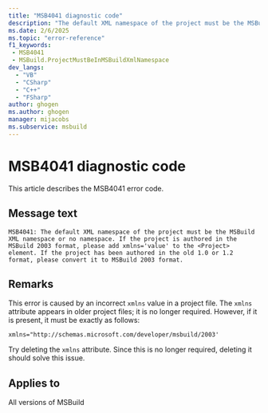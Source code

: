 ```yaml
---
title: "MSB4041 diagnostic code"
description: "The default XML namespace of the project must be the MSBuild XML namespace or no namespace. If the project is authored in the MSBuild 2003 format, please add xmlns='value' to the <Project> element. If the project has been authored in the old 1.0 or 1.2 format, please convert it to MSBuild 2003 format."
ms.date: 2/6/2025
ms.topic: "error-reference"
f1_keywords:
 - MSB4041
 - MSBuild.ProjectMustBeInMSBuildXmlNamespace
dev_langs:
  - "VB"
  - "CSharp"
  - "C++"
  - "FSharp"
author: ghogen
ms.author: ghogen
manager: mijacobs
ms.subservice: msbuild
---
```


# MSB4041 diagnostic code

<!-- :::ErrorDefinitionDescription::: -->
<!-- :::editable-content name="introDescription"::: -->
This article describes the MSB4041 error code.
<!-- :::editable-content-end::: -->

## Message text

```output
MSB4041: The default XML namespace of the project must be the MSBuild XML namespace or no namespace. If the project is authored in the MSBuild 2003 format, please add xmlns='value' to the <Project> element. If the project has been authored in the old 1.0 or 1.2 format, please convert it to MSBuild 2003 format.
```

<!-- :::editable-content name="postOutputDescription"::: -->
## Remarks

This error is caused by an incorrect `xmlns` value in a project file. The `xmlns` attribute appears in older project files; it is no longer required. However, if it is present, it must be exactly as follows:

`xmlns="http://schemas.microsoft.com/developer/msbuild/2003'`

Try deleting the `xmlns` attribute. Since this is no longer required, deleting it should solve this issue.

<!-- :::editable-content-end::: -->
<!-- :::ErrorDefinitionDescription-end::: -->

## Applies to

All versions of MSBuild
